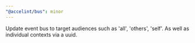 ```yaml
---
"@accelint/bus": minor
---
```


Update event bus to target audiences such as 'all', 'others', 'self'. As well as individual contexts via a uuid.
